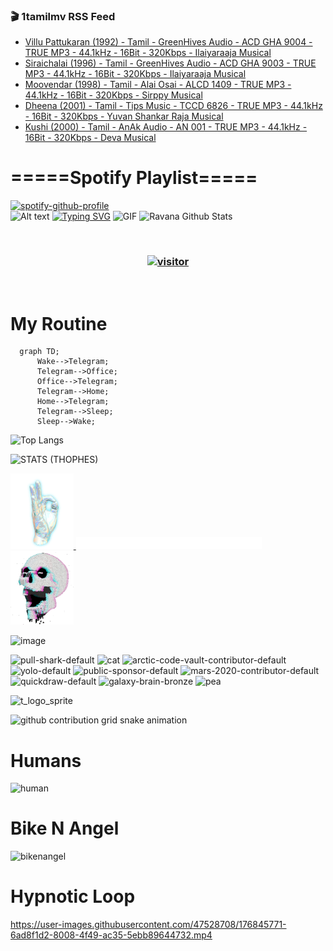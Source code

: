 ### 🎬 1tamilmv RSS Feed

<!-- BLOG-POST-LIST:START -->
- [Villu Pattukaran &lpar;1992&rpar; - Tamil - GreenHives Audio - ACD GHA 9004 - TRUE MP3 - 44.1kHz - 16Bit - 320Kbps - Ilaiyaraaja Musical](https://www.1tamilmv.pics/index.php?/forums/topic/166375-villu-pattukaran-1992-tamil-greenhives-audio-acd-gha-9004-true-mp3-441khz-16bit-320kbps-ilaiyaraaja-musical/&do=findComment&comment=332084)
- [Siraichalai &lpar;1996&rpar; - Tamil - GreenHives Audio - ACD GHA 9003 - TRUE MP3 - 44.1kHz - 16Bit - 320Kbps - Ilaiyaraaja Musical](https://www.1tamilmv.pics/index.php?/forums/topic/166374-siraichalai-1996-tamil-greenhives-audio-acd-gha-9003-true-mp3-441khz-16bit-320kbps-ilaiyaraaja-musical/&do=findComment&comment=332083)
- [Moovendar &lpar;1998&rpar; - Tamil - Alai Osai - ALCD 1409 - TRUE MP3 - 44.1kHz - 16Bit - 320Kbps - Sirppy Musical](https://www.1tamilmv.pics/index.php?/forums/topic/166373-moovendar-1998-tamil-alai-osai-alcd-1409-true-mp3-441khz-16bit-320kbps-sirppy-musical/&do=findComment&comment=332082)
- [Dheena &lpar;2001&rpar; - Tamil - Tips Music - TCCD 6826 - TRUE MP3 - 44.1kHz - 16Bit - 320Kbps - Yuvan Shankar Raja Musical](https://www.1tamilmv.pics/index.php?/forums/topic/166372-dheena-2001-tamil-tips-music-tccd-6826-true-mp3-441khz-16bit-320kbps-yuvan-shankar-raja-musical/&do=findComment&comment=332081)
- [Kushi &lpar;2000&rpar; - Tamil - AnAk Audio - AN 001 - TRUE MP3 - 44.1kHz - 16Bit - 320Kbps - Deva Musical](https://www.1tamilmv.pics/index.php?/forums/topic/166371-kushi-2000-tamil-anak-audio-an-001-true-mp3-441khz-16bit-320kbps-deva-musical/&do=findComment&comment=332080)
<!-- BLOG-POST-LIST:END -->

# =====Spotify Playlist=====
[![spotify-github-profile](https://spotify-github-profile.vercel.app/api/view?uid=31rfzgmuvvewegdlxvlev4ynz4vu&cover_image=true&theme=default&bar_color=53b14f&bar_color_cover=true)](https://ravana69.github.io/rss)
</br>
![Alt text](https://spotify-recently-played-readme.vercel.app/api?user=31rfzgmuvvewegdlxvlev4ynz4vu)
[![Typing SVG](https://readme-typing-svg.herokuapp.com?color=%2336BCF7&center=true&vCenter=true&multiline=true&height=81&lines=I+AM+RAVANA;CONTACT+ME+ON+TELEGRAM%3A+%40R4V4N4)](https://git.io/typing-svg)
<img align="centre" height="400px" width="490px" alt="GIF" src="https://github.com/ravana69/ravana69/blob/master/rvm.gif" />
![Ravana Github Stats](https://github-readme-stats.vercel.app/api?username=ravana69&&show_icons=true&theme=radical)

<br />
<h3 align="center"> <a href="https://t.me/r4v4n4"><img src="https://profile-counter.glitch.me/ravana69/count.svg" alt="visitor" width="600"></a> </h3>
</br>

<H1>My Routine</H1>

```mermaid
  graph TD;
      Wake-->Telegram;
      Telegram-->Office;
      Office-->Telegram;
      Telegram-->Home;
      Home-->Telegram;
      Telegram-->Sleep;
      Sleep-->Wake;
```
![Top Langs](https://github-readme-stats.vercel.app/api/top-langs/?username=ravana69&&show_icons=true&theme=radical)

![STATS (THOPHES)](https://github-profile-trophy.vercel.app/?username=ravana69&theme=gruvbox&margin-w=10&margin-h=15&column=8)
<br />
<p align="left">
    <a href="#">
        <img width="20%" src="./assets/images/hand.gif" alt="" />
    </a>
    <a href="#">
        <img width="59%" src="./assets/images/spacer.png" alt="" >
    </a>
    <a href="#">
        <img width="20%" src="./assets/images/skull.gif" alt="" />
    </a>
</p>


![image](https://user-images.githubusercontent.com/47528708/175298537-0623dc00-7b1a-4ec1-b5b1-71768763a234.png)

<img width="148" alt="pull-shark-default" src="https://user-images.githubusercontent.com/47528708/176419715-70981865-4dc6-489a-8a1a-06842db67b15.gif"> <img width="148" alt="cat" src="https://user-images.githubusercontent.com/47528708/179149594-60701d0e-e626-415f-9958-80736351eadd.gif"> <img width="148" alt="arctic-code-vault-contributor-default" src="https://user-images.githubusercontent.com/47528708/175267501-e1fbbb8f-c2b2-4882-b865-2ac4debef26c.png"> <img width="148" alt="yolo-default" src="https://user-images.githubusercontent.com/47528708/175267654-281a1880-1129-4b7b-bf2f-de5dd2bc5afa.png"> <img width="148" alt="public-sponsor-default" src="https://user-images.githubusercontent.com/47528708/175268448-2e78cc75-fb25-4d76-bd22-7df520446b45.png"> <img width="148" alt="mars-2020-contributor-default" src="https://user-images.githubusercontent.com/47528708/175268475-de6d987a-3be9-4353-86a5-23b422559355.png"> <img width="148" alt="quickdraw-default" src="https://user-images.githubusercontent.com/47528708/179148665-33e7c2c8-5d95-413e-8b25-6862820a5fe7.png"> <img width="148" alt="galaxy-brain-bronze" src="https://user-images.githubusercontent.com/47528708/176419717-e2fdca8b-0fdc-47dd-9511-a7ff52178a33.gif"> <img width="148" alt="pea" src="https://user-images.githubusercontent.com/47528708/179149608-800ce6e1-7d24-4bfe-8e84-5628e6d5497d.gif">

![t_logo_sprite](https://user-images.githubusercontent.com/47528708/175293007-21ff1792-1fca-4be3-bcae-12fdc3aa414f.svg)

![github contribution grid snake animation](https://raw.githubusercontent.com/ravana69/ravana69/output/github-contribution-grid-snake-dark.svg#gh-dark-mode-only)

# Humans
<img width="170" alt="human" src="https://user-images.githubusercontent.com/47528708/176413829-c142d478-1c96-4c3c-a2a4-2dd35374c335.gif">

# Bike N Angel
<img width="170" alt="bikenangel" src="https://user-images.githubusercontent.com/47528708/176616968-3a44f91e-8016-477c-9bb5-c4689a1adbee.gif">

# Hypnotic Loop

https://user-images.githubusercontent.com/47528708/176845771-6ad8f1d2-8008-4f49-ac35-5ebb89644732.mp4

